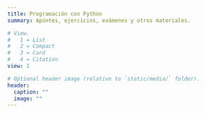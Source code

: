 ```yaml
---
title: Programación con Python
summary: Apúntes, ejercicios, exámenes y otros materiales.

# View.
#   1 = List
#   2 = Compact
#   3 = Card
#   4 = Citation
view: 1

# Optional header image (relative to `static/media/` folder).
header:
  caption: ""
  image: ""
---
```


